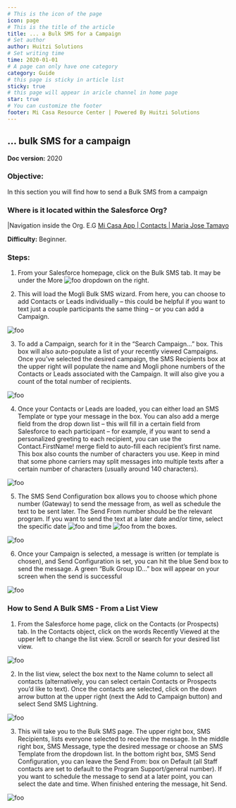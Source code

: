 ```yaml
---
# This is the icon of the page
icon: page
# This is the title of the article
title: ... a Bulk SMS for a Campaign
# Set author
author: Huitzi Solutions
# Set writing time
time: 2020-01-01
# A page can only have one category
category: Guide
# this page is sticky in article list
sticky: true
# this page will appear in aricle channel in home page
star: true
# You can customize the footer
footer: Mi Casa Resource Center | Powered By Huitzi Solutions
---
```


## ... bulk SMS for a campaign

**Doc version:** 2020

### **Objective:**  

In this section you will find how to send a Bulk SMS from a campaign

### **Where is it located within the Salesforce Org?**

|Navigation inside the Org. E.G [Mi Casa App | Contacts | Maria Jose Tamayo](https://micasa.lightning.force.com/lightning/r/Contact/0032M00003AyyzYQAR/view)

**Difficulty:** Beginner.

### **Steps:**

1. From your Salesforce homepage, click on the Bulk SMS tab. It may be under the More <img :src="$withBase('/assets/bulkSMS/1.png')" alt="foo"> dropdown on the right.

2. This will load the Mogli Bulk SMS wizard. From here, you can choose to add Contacts or Leads individually – this could be helpful if you want to text just a couple participants the same thing – or you can add a Campaign.

<img :src="$withBase('/assets/bulkSMS/2.png')" alt="foo">

3. To add a Campaign, search for it in the “Search Campaign…” box. This box will also auto-populate a list of your recently viewed Campaigns. Once you’ve selected the desired campaign, the SMS Recipients box at the upper right will populate the name and Mogli phone numbers of the Contacts or Leads associated with the Campaign. It will also give you a count of the total number of recipients.

<img :src="$withBase('/assets/bulkSMS/3.png')" alt="foo">

4. Once your Contacts or Leads are loaded, you can either load an SMS Template or type your message in the box. You can also add a merge field from the drop down list – this will fill in a certain field from Salesforce to each participant – for example, if you want to send a personalized greeting to each recipient, you can use the Contact.FirstName! merge field to auto-fill each recipient’s first name.
This box also counts the number of characters you use. Keep in mind that some phone carriers may split messages into multiple texts after a certain number of characters (usually around 140 characters).

<img :src="$withBase('/assets/bulkSMS/4.png')" alt="foo">

5. The SMS Send Configuration box allows you to choose which phone number (Gateway) to send the message from, as well as schedule the text to be sent later. The Send From number should be the relevant program. If you want to send the text at a later date and/or time, select the specific date <img :src="$withBase('/assets/bulkSMS/5.png')" alt="foo"> and time <img :src="$withBase('/assets/bulkSMS/6.png')" alt="foo"> from the boxes.

<img :src="$withBase('/assets/bulkSMS/7.png')" alt="foo">

6. Once your Campaign is selected, a message is written (or template is chosen), and Send Configuration is set, you can hit the blue Send box to send the message. A green “Bulk Group ID…” box will appear on your screen when the send is successful

<img :src="$withBase('/assets/bulkSMS/8.png')" alt="foo">

### **How to Send A Bulk SMS - From a List View**

1. From the Salesforce home page, click on the Contacts (or Prospects) tab. In the Contacts object, click on the words Recently Viewed at the upper left to change the list view. Scroll or search for your desired list view.

<img :src="$withBase('/assets/bulkSMS/9.jpg')" alt="foo">

2. In the list view, select the box next to the Name column to select all contacts (alternatively, you can select certain Contacts or Prospects you’d like to text). Once the contacts are selected, click on the down arrow button at the upper right (next the Add to Campaign button) and select Send SMS Lightning.

<img :src="$withBase('/assets/bulkSMS/10.jpg')" alt="foo">

3. This will take you to the Bulk SMS page. The upper right box, SMS Recipients, lists everyone selected to receive the message. In the middle right box, SMS Message, type the desired message or choose an SMS Template from the dropdown list.
In the bottom right box, SMS Send Configuration, you can leave the Send From: box on Default (all Staff contacts are set to default to the Program Support/general number). If you want to schedule the message to send at a later point, you can select the date and time.
When finished entering the message, hit Send.

<img :src="$withBase('/assets/bulkSMS/11.jpg')" alt="foo">
